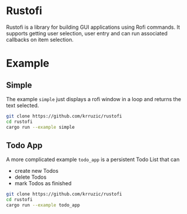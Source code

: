 Rustofi
=======

Rustofi is a library for building GUI applications using Rofi commands. 
It supports getting user selection, user entry and can run associated callbacks on item selection. 

# Example

## Simple
The example `simple` just displays a rofi window in a loop and returns the text selected.
```bash
git clone https://github.com/krruzic/rustofi
cd rustofi
cargo run --example simple
```

## Todo App
A more complicated example `todo_app` is a persistent Todo List that can
- create new Todos
- delete Todos
- mark Todos as finished

```bash
git clone https://github.com/krruzic/rustofi
cd rustofi
cargo run --example todo_app
```
